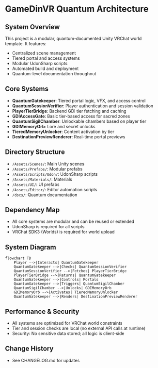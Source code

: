 # GameDinVR Quantum Architecture

## System Overview
This project is a modular, quantum-documented Unity VRChat world template. It features:
- Centralized scene management
- Tiered portal and access systems
- Modular UdonSharp scripts
- Automated build and deployment
- Quantum-level documentation throughout

## Core Systems
- **QuantumGatekeeper**: Tiered portal logic, VFX, and access control
- **QuantumSessionVerifier**: Player authentication and session validation
- **PlayerTierBridge**: Backend GDI tier fetching and caching
- **GDIAccessGate**: Basic tier-based access for sacred zones
- **QuantumSigilChamber**: Unlockable chambers based on player tier
- **GDIMemoryOrb**: Lore and secret unlocks
- **TieredMemoryUnlocker**: Content activation by tier
- **DestinationPreviewRenderer**: Real-time portal previews

## Directory Structure
- `/Assets/Scenes/`: Main Unity scenes
- `/Assets/Prefabs/`: Modular prefabs
- `/Assets/Scripts/Udon/`: UdonSharp scripts
- `/Assets/Materials/`: Materials
- `/Assets/UI/`: UI prefabs
- `/Assets/Editor/`: Editor automation scripts
- `/docs/`: Quantum documentation

## Dependency Map
- All core systems are modular and can be reused or extended
- UdonSharp is required for all scripts
- VRChat SDK3 (Worlds) is required for world upload

## System Diagram
```
flowchart TD
    Player -->|Interacts| QuantumGatekeeper
    QuantumGatekeeper -->|Checks| QuantumSessionVerifier
    QuantumSessionVerifier -->|Fetches| PlayerTierBridge
    PlayerTierBridge -->|Returns| QuantumGatekeeper
    QuantumGatekeeper -->|Controls| Portals
    QuantumGatekeeper -->|Triggers| QuantumSigilChamber
    QuantumSigilChamber -->|Unlocks| GDIMemoryOrb
    GDIMemoryOrb -->|Activates| TieredMemoryUnlocker
    QuantumGatekeeper -->|Renders| DestinationPreviewRenderer
```

## Performance & Security
- All systems are optimized for VRChat world constraints
- Tier and session checks are local (no external API calls at runtime)
- Security: No sensitive data stored; all logic is client-side

## Change History
- See CHANGELOG.md for updates 